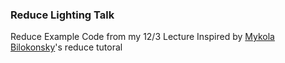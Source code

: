 ### Reduce Lighting Talk
Reduce Example Code from my 12/3 Lecture
Inspired by [Mykola Bilokonsky](https://twitter.com/mykola)'s reduce tutoral